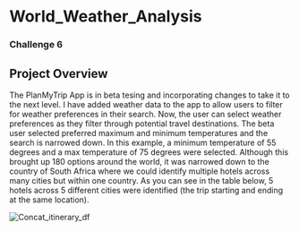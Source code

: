 # World_Weather_Analysis
### Challenge 6
## Project Overview
The PlanMyTrip App is in beta tesing and incorporating changes to take it to the next level. I have added weather data to the app to allow users to filter for weather preferences in their search. Now, the user can select weather preferences as they filter through potential travel destinations. The beta user selected preferred maximum and minimum temperatures and the search is narrowed down. In this example, a minimum temperature of 55 degrees and a max temperature of 75 degrees were selected. Although this brought up 180 options around the world, it was narrowed down to the country of South Africa where we could identify multiple hotels across many cities but within one country. As you can see in the table below, 5 hotels across 5 different cities were identified (the trip starting and ending at the same location).

![Concat_itinerary_df](https://user-images.githubusercontent.com/96352625/153786670-afd443c5-2ff4-455e-9868-2d0ce759a5d5.png)
